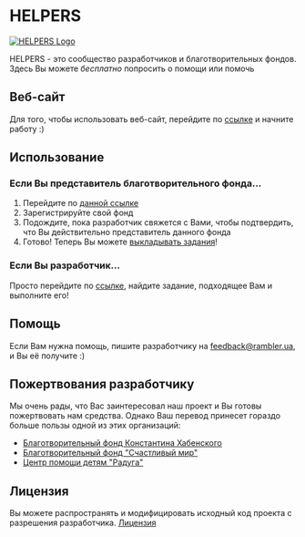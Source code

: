 # HELPERS

[![HELPERS Logo](https://helpers.pythonanywhere.com/static/logo.png)](https://helpers.pythonanywhere.com)

HELPERS - это сообщество разработчиков и благотворительных фондов. Здесь Вы можете *бесплатно* попросить о помощи или помочь

## Веб-сайт

Для того, чтобы использовать веб-сайт, перейдите по [ссылке](https://helpers.pythonanywhere.com) и начните работу :)

## Использование

### Если Вы представитель благотворительного фонда...
1) Перейдите по [данной ссылке](https://helpers.pythonanywhere.com/#partnership)
2) Зарегистрируйте свой фонд
3) Подождите, пока разработчик свяжется с Вами, чтобы подтвердить, что Вы действительно представитель данного фонда
4) Готово! Теперь Вы можете [выкладывать задания](https://helpers.pythonanywhere.com/create-task)!

### Если Вы разработчик...
Просто перейдите по [ссылке](https://helpers.pythonanywhere.com/developers), найдите задание, подходящее Вам и выполните его!

## Помощь
Если Вам нужна помощь, пишите разработчику на [feedback@rambler.ua](mailto:feedback@rambler.ua), и Вы её получите :)

## Пожертвования разработчику
Мы очень рады, что Вас заинтересовал наш проект и Вы готовы пожертвовать нам средства. Однако Ваш перевод принесет гораздо больше пользы одной из этих организаций:
- [Благотворительный фонд Константина Хабенского](https://bfkh.ru/help/)
- [Благотворительный фонд "Счастливый мир"](https://blagotvoritelnyi-fond.ru/pay/)
- [Центр помощи детям "Радуга"](https://raduga-omsk.ru/how-to-help/)

## Лицензия
Вы можете распространять и модифицировать исходный код проекта с разрешения разработчика. [Лицензия](https://github.com/aadev151/ru-helpers/blob/main/LICENSE.md)
